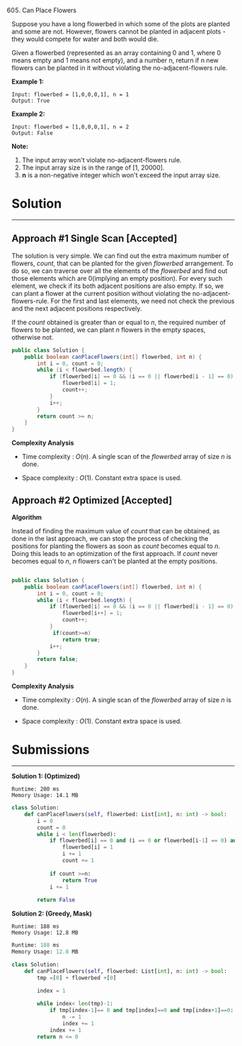 605. Can Place Flowers

Suppose you have a long flowerbed in which some of the plots are planted and some are not. However, flowers cannot be planted in adjacent plots - they would compete for water and both would die.

Given a flowerbed (represented as an array containing 0 and 1, where 0 means empty and 1 means not empty), and a number n, return if n new flowers can be planted in it without violating the no-adjacent-flowers rule.

**Example 1:**
```
Input: flowerbed = [1,0,0,0,1], n = 1
Output: True
```

**Example 2:**
```
Input: flowerbed = [1,0,0,0,1], n = 2
Output: False
```

**Note:**
1. The input array won't violate no-adjacent-flowers rule.
1. The input array size is in the range of [1, 20000].
1. **n** is a non-negative integer which won't exceed the input array size.

# Solution
---
## Approach #1 Single Scan [Accepted]
The solution is very simple. We can find out the extra maximum number of flowers, $count$, that can be planted for the given $flowerbed$ arrangement. To do so, we can traverse over all the elements of the $flowerbed$ and find out those elements which are 0(implying an empty position). For every such element, we check if its both adjacent positions are also empty. If so, we can plant a flower at the current position without violating the no-adjacent-flowers-rule. For the first and last elements, we need not check the previous and the next adjacent positions respectively.

If the $count$ obtained is greater than or equal to $n$, the required number of flowers to be planted, we can plant $n$ flowers in the empty spaces, otherwise not.

```java
public class Solution {
    public boolean canPlaceFlowers(int[] flowerbed, int n) {
        int i = 0, count = 0;
        while (i < flowerbed.length) {
            if (flowerbed[i] == 0 && (i == 0 || flowerbed[i - 1] == 0) && (i == flowerbed.length - 1 || flowerbed[i + 1] == 0)) {
                flowerbed[i] = 1;
                count++;
            }
            i++;
        }
        return count >= n;
    }
}
```

**Complexity Analysis**

* Time complexity : $O(n)$. A single scan of the $flowerbed$ array of size $n$ is done.

* Space complexity : $O(1)$. Constant extra space is used.

## Approach #2 Optimized [Accepted]
**Algorithm**

Instead of finding the maximum value of $count$ that can be obtained, as done in the last approach, we can stop the process of checking the positions for planting the flowers as soon as $count$ becomes equal to $n$. Doing this leads to an optimization of the first approach. If $count$ never becomes equal to $n$, $n$ flowers can't be planted at the empty positions.

```java

public class Solution {
    public boolean canPlaceFlowers(int[] flowerbed, int n) {
        int i = 0, count = 0;
        while (i < flowerbed.length) {
            if (flowerbed[i] == 0 && (i == 0 || flowerbed[i - 1] == 0) && (i == flowerbed.length - 1 || flowerbed[i + 1] == 0)) {
                flowerbed[i++] = 1;
                count++;
            }
             if(count>=n)
                return true;
            i++;
        }
        return false;
    }
}
```

**Complexity Analysis**

* Time complexity : $O(n)$. A single scan of the $flowerbed$ array of size $n$ is done.

* Space complexity : $O(1)$. Constant extra space is used.

# Submissions
---
**Solution 1: (Optimized)**
```
Runtime: 200 ms
Memory Usage: 14.1 MB
```
```python
class Solution:
    def canPlaceFlowers(self, flowerbed: List[int], n: int) -> bool:
        i = 0
        count = 0
        while i < len(flowerbed):
            if flowerbed[i] == 0 and (i == 0 or flowerbed[i-1] == 0) and (i == len(flowerbed)-1 or flowerbed[i+1] == 0):
                flowerbed[i] = 1
                i += 1
                count += 1
            
            if count >=n:
                return True
            i += 1
        
        return False
```


**Solution 2: (Greedy, Mask)**
```
Runtime: 188 ms
Memory Usage: 12.8 MB
```
```python
Runtime: 188 ms
Memory Usage: 12.8 MB
```
```python
class Solution:
    def canPlaceFlowers(self, flowerbed: List[int], n: int) -> bool:
        tmp =[0] + flowerbed +[0]
    
        index = 1 

        while index< len(tmp)-1:
            if tmp[index-1]== 0 and tmp[index]==0 and tmp[index+1]==0:
                n -= 1
                index += 1 
            index += 1
        return n <= 0
```
